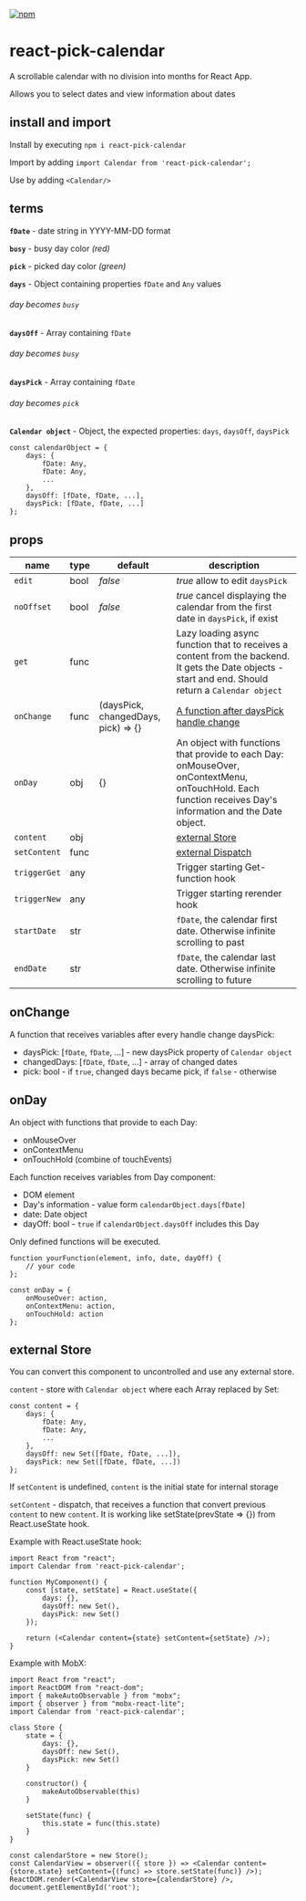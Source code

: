 [![npm](https://img.shields.io/npm/v/react-pick-calendar.svg)](https://www.npmjs.com/package/react-pick-calendar)

# react-pick-calendar

A scrollable calendar with no division into months for React App.

Allows you to select dates and view information about dates

## install and import

Install by executing `npm i react-pick-calendar`

Import by adding `import Calendar from 'react-pick-calendar';`

Use by adding `<Calendar/>`


## terms

**`fDate`** - date string in YYYY-MM-DD format

**`busy`** - busy day color *(red)*

**`pick`** - picked day color *(green)*

**`days`** - Object containing properties `fDate` and `Any` values
###### *day becomes `busy`*

**`daysOff`** - Array containing `fDate`
###### *day becomes `busy`*

**`daysPick`** - Array containing `fDate`
###### *day becomes `pick`*

**`Calendar object`** - Object, the expected properties: `days`, `daysOff`, `daysPick`

    const calendarObject = {
        days: {
            fDate: Any,
            fDate: Any,
            ...
        },
        daysOff: [fDate, fDate, ...],
        daysPick: [fDate, fDate, ...]
    };


## props

| name | type | default | description |
| ------------- | ----------- | ----------- | ----------- |
| `edit` | bool | *false* | *true* allow to edit `daysPick`|
| `noOffset` | bool | *false* | *true* cancel displaying the calendar from the first date in `daysPick`, if exist|
| `get` | func |  | Lazy loading async function that to receives a content from the backend. It gets the Date objects - start and end. Should return a `Calendar object`|
| `onChange` | func | (daysPick, changedDays, pick) => {} | [A function after daysPick handle change](#onchange)|
| `onDay` | obj | {} | An object with functions that provide to each Day: onMouseOver, onContextMenu, onTouchHold. Each function receives Day's information and the Date object.|
| `content` | obj |  | [external Store](#external-store)|
| `setContent` | func |  | [external Dispatch](#external-store)|
| `triggerGet` | any |  | Trigger starting Get-function hook|
| `triggerNew` | any |  | Trigger starting rerender hook|
| `startDate` | str |  | `fDate`, the calendar first date. Otherwise infinite scrolling to past|
| `endDate` | str |  | `fDate`, the calendar last date. Otherwise infinite scrolling to future|


## onChange

A function that receives variables after every handle change daysPick:
- daysPick: [`fDate`, `fDate`, ...] - new daysPick property of `Calendar object`
- changedDays: [`fDate`, `fDate`, ...] - array of changed dates
- pick: bool - if `true`, changed days became pick, if `false` - otherwise


## onDay

An object with functions that provide to each Day:
- onMouseOver
- onContextMenu
- onTouchHold (combine of touchEvents)

Each function receives variables from Day component:
- DOM element
- Day's information - value form `calendarObject.days[fDate]`
- date: Date object
- dayOff: bool - `true` if `calendarObject.daysOff` includes this Day

Only defined functions will be executed.

    function yourFunction(element, info, date, dayOff) {
        // your code
    };
    
    const onDay = {
        onMouseOver: action,
        onContextMenu: action,
        onTouchHold: action
    };


## external Store

You can convert this component to uncontrolled and use any external store.

`content` - store with `Calendar object` where each Array replaced by Set:

    const content = {
        days: {
            fDate: Any,
            fDate: Any,
            ...
        },
        daysOff: new Set([fDate, fDate, ...]),
        daysPick: new Set([fDate, fDate, ...])
    };

If `setContent` is undefined, `content` is the initial state for internal storage

`setContent` - dispatch, that receives a function that convert previous `content` to new `content`.
It is working like setState(prevState => {}) from React.useState hook.

Example with React.useState hook:

    import React from "react";
    import Calendar from 'react-pick-calendar';

    function MyComponent() {
        const [state, setState] = React.useState({
            days: {},
            daysOff: new Set(),
            daysPick: new Set()
        });

        return (<Calendar content={state} setContent={setState} />);
    }

Example with MobX:

    import React from "react";
    import ReactDOM from "react-dom";
    import { makeAutoObservable } from "mobx";
    import { observer } from "mobx-react-lite";
    import Calendar from 'react-pick-calendar';

    class Store {
        state = {
            days: {},
            daysOff: new Set(),
            daysPick: new Set()
        }
    
        constructor() {
            makeAutoObservable(this)
        }
    
        setState(func) {
            this.state = func(this.state)
        }
    }

    const calendarStore = new Store();
    const CalendarView = observer(({ store }) => <Calendar content={store.state} setContent={(func) => store.setState(func)} />);
    ReactDOM.render(<CalendarView store={calendarStore} />, document.getElementById('root');
